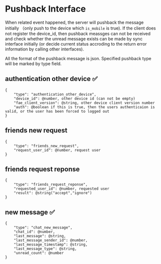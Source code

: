 # Pushback Interface

When related event happened, the server will pushback the message initially （only push to the device which `is_mobile` is true). If the client does not register the device_id, then pushback meassges can not be received and check whether the unread message exists can be made by sync interface initially (or decide current status accroding to the return error information by calling other interfaces). 

All the format of the pushback message is json. Specified pushback type will be marked by type field. 

##  authentication other device :white_check_mark:

	{
		"type": "authentication_other_device",
		"device_id": @number, other device id (can not be empty)
		"fae_client_version": @string, other device client version number 
		"auth": @boolean if this is true, then the users authenticaion is valid, or the user has been forced to logged out
	}

## friends new request

	{
		"type": "friends_new_request",
		"request_user_id": @number, request user
	}

## friends request reponse

	{
		"type": "friends_request_reponse",
		"requested_user_id": @number, requested user
		"result": @string("accept","ignore")
	}

## new message :white_check_mark:

	{
		"type": "chat_new_message",
		"chat_id": @number,
		"last_message": @string,
		"last_message_sender_id": @number,
		"last_message_timestamp": @string,
		"last_message_type": @string,
		"unread_count": @number
	}
